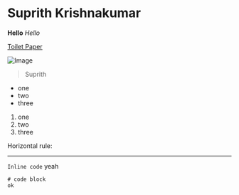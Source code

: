 # Suprith Krishnakumar

**Hello**
*Hello*

[Toilet Paper](http://papertoilet.com/)


![Image](https://esquilo.io/png/thumb/6oFq67BHxIFOHpC-Bob-Minion-PNG-Image.png)

> Suprith

* one 
* two
* three

1. one 
2. two 
3. three

Horizontal rule:
___

`Inline code` yeah

```
# code block
ok
```
